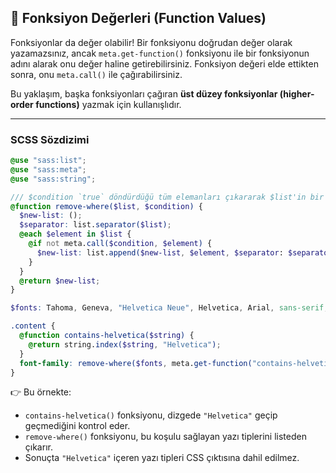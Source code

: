 ## 🧩 Fonksiyon Değerleri (Function Values)

Fonksiyonlar da değer olabilir!
Bir fonksiyonu doğrudan değer olarak yazamazsınız, ancak `meta.get-function()` fonksiyonu ile bir fonksiyonun adını alarak onu değer haline getirebilirsiniz.
Fonksiyon değeri elde ettikten sonra, onu `meta.call()` ile çağırabilirsiniz.

Bu yaklaşım, başka fonksiyonları çağıran **üst düzey fonksiyonlar (higher-order functions)** yazmak için kullanışlıdır.

---

### SCSS Sözdizimi

```scss
@use "sass:list";
@use "sass:meta";
@use "sass:string";

/// $condition `true` döndürdüğü tüm elemanları çıkararak $list'in bir kopyasını döndürür.
@function remove-where($list, $condition) {
  $new-list: ();
  $separator: list.separator($list);
  @each $element in $list {
    @if not meta.call($condition, $element) {
      $new-list: list.append($new-list, $element, $separator: $separator);
    }
  }
  @return $new-list;
}

$fonts: Tahoma, Geneva, "Helvetica Neue", Helvetica, Arial, sans-serif;

.content {
  @function contains-helvetica($string) {
    @return string.index($string, "Helvetica");
  }
  font-family: remove-where($fonts, meta.get-function("contains-helvetica"));
}
```

👉 Bu örnekte:

* `contains-helvetica()` fonksiyonu, dizgede `"Helvetica"` geçip geçmediğini kontrol eder.
* `remove-where()` fonksiyonu, bu koşulu sağlayan yazı tiplerini listeden çıkarır.
* Sonuçta `"Helvetica"` içeren yazı tipleri CSS çıktısına dahil edilmez.
